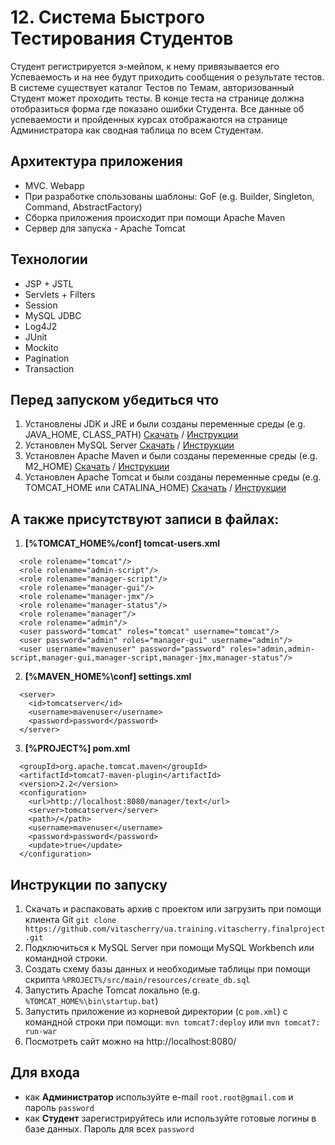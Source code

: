 # 12. Система Быстрого Тестирования Студентов
Студент регистрируется э-мейлом, к нему привязывается его Успеваемость
и на нее будут приходить сообщения о результате тестов.
В системе существует каталог Тестов по Темам,
авторизованный Студент может проходить тесты.
В конце теста на странице должна отобразиться форма где показано ошибки Студента.
Все данные об успеваемости и пройденных курсах
отображаются на странице Администратора как сводная таблица по всем Студентам.

## Архитектура приложения
- MVC. Webapp
- При разработке спользованы шаблоны: GoF (e.g. Builder, Singleton, Command, AbstractFactory)
- Сборка приложения происходит при помощи Apache Maven
- Сервер для запуска - Apache Tomcat

## Технологии
- JSP + JSTL
- Servlets + Filters
- Session
- MySQL JDBC
- Log4J2
- JUnit
- Mockito
- Pagination
- Transaction

## Перед запуском убедиться что
1. Установлены JDK и JRE и были созданы переменные среды (e.g. JAVA_HOME, CLASS_PATH) [Скачать](http://www.oracle.com/technetwork/java/javase/downloads/jdk8-downloads-2133151.html) / [Инструкции](https://docs.oracle.com/javase/8/docs/technotes/guides/install/install_overview.html)
2. Установлен MySQL Server [Скачать](https://dev.mysql.com/downloads/installer/) / [Инструкции](https://dev.mysql.com/doc/refman/5.7/en/installing.html)
3. Установлен Apache Maven и были созданы переменные среды (e.g. M2_HOME) [Скачать](https://maven.apache.org/download.cgi) / [Инструкции](https://maven.apache.org/install.html)
4. Установлен Apache Tomcat и были созданы переменные среды (e.g. TOMCAT_HOME или CATALINA_HOME) [Скачать](https://tomcat.apache.org/download-80.cgi) / [Инструкции](https://www.ntu.edu.sg/home/ehchua/programming/howto/Tomcat_HowTo.html)

## А также присутствуют записи в файлах:
1. **[%TOMCAT_HOME%/conf] tomcat-users.xml**
```
  <role rolename="tomcat"/>
  <role rolename="admin-script"/>
  <role rolename="manager-script"/>
  <role rolename="manager-gui"/>
  <role rolename="manager-jmx"/>
  <role rolename="manager-status"/>
  <role rolename="manager"/>
  <role rolename="admin"/>
  <user password="tomcat" roles="tomcat" username="tomcat"/>
  <user password="admin" roles="manager-gui" username="admin"/>
  <user username="mavenuser" password="password" roles="admin,admin-script,manager-gui,manager-script,manager-jmx,manager-status"/>
```
  
2. **[%MAVEN_HOME%\conf] settings.xml**
```
  <server>
	<id>tomcatserver</id>
	<username>mavenuser</username>
	<password>password</password>
  </server>
```

3. **[%PROJECT%] pom.xml**
```
  <groupId>org.apache.tomcat.maven</groupId>
  <artifactId>tomcat7-maven-plugin</artifactId>
  <version>2.2</version>
  <configuration>
	<url>http://localhost:8080/manager/text</url>
	<server>tomcatserver</server>
	<path>/</path>
	<username>mavenuser</username>
	<password>password</password>
	<update>true</update>
  </configuration>
```

## Инструкции по запуску
1. Скачать и распаковать архив с проектом или загрузить при помощи клиента Git `git clone https://github.com/vitascherry/ua.training.vitascherry.finalproject.git`
2. Подключиться к MySQL Server при помощи MySQL Workbench или командной строки.
3. Создать схему базы данных и необходимые таблицы при помощи скрипта `%PROJECT%/src/main/resources/create_db.sql`
4. Запустить Apache Tomcat локально (e.g. `%TOMCAT_HOME%\bin\startup.bat`)
5. Запустить приложение из корневой директории (с `pom.xml`) с командной строки при помощи: `mvn tomcat7:deploy` или `mvn tomcat7: run-war`
6. Посмотреть сайт можно на http://localhost:8080/

## Для входа
- как **Администратор** используйте e-mail `root.root@gmail.com` и пароль `password`
- как **Студент** зарегистрируйтесь или используйте готовые логины в базе данных. Пароль для всех `password`